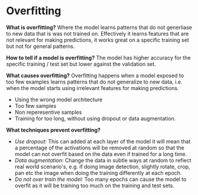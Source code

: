 # Overfitting

**What is overfitting?**  Where the model learns patterns that do not generliase to new data that is was not trained on.  Effectively it learns features that are not relevant for making predictions, it works great on a specific training set but not for general patterns.

**How to tell if a model is overfitting?**  The model has higher accuracy for the specific training / test set but lower against the validation set.

**What causes overfitting?**
Overfitting happens when a model exposed to too few examples learns patterns that do not generalize to new data, i.e. when the model starts using irrelevant features for making predictions.

- Using the wrong model architecture
- Too few samples
- Non reperesentive samples
- Training for too long, without using dropout or data augmentation.

**What techniques prevent overfitting?**

- *Use dropout:* This can added at each layer of the model it will mean that a percentage of the activations will be removed at random so that the model can not overfit based on the data even if trained for a long time.
- *Data augmentation*: Change the data in subtle ways at random to reflect real world scenario's, e.g. if doing image detection, slightly rotate, crop, pan etc the image when doing the training differently at each epoch.
- *Do not over train the model:* Too many epochs can cause the model to overfit as it will be training too much on the training and test sets.